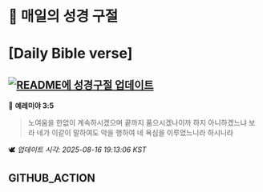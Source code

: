 # 🙏 매일의 성경 구절
# [Daily Bible verse]
## [![README에 성경구절 업데이트](https://github.com/DONGSUKA/first_test/actions/workflows/update-readme-bible.yml/badge.svg)](https://github.com/DONGSUKA/first_test/actions/workflows/update-readme-bible.yml)
<!-- START_BIBLE_VERSE -->
📖 **예레미야 3:5**
> 노여움을 한없이 계속하시겠으며 끝까지 품으시겠나이까 하지 아니하겠느냐 보라 네가 이같이 말하여도 악을 행하여 네 욕심을 이루었느니라 하시니라

🕊️ _업데이트 시각: 2025-08-16 19:13:06 KST_
  <!-- END_BIBLE_VERSE -->
## GITHUB_ACTION
